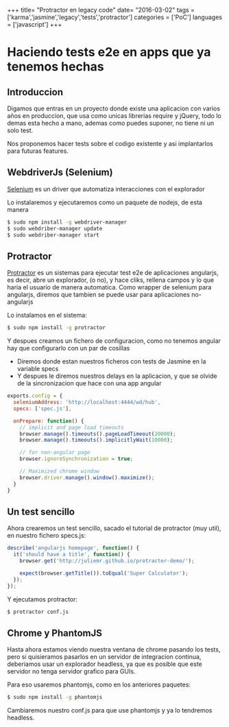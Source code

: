 +++
title= "Protractor en legacy code"
date= "2016-03-02"
tags = ['karma','jasmine','legacy','tests','protractor']
categories = ['PoC']
languages = ['javascript']
+++

# Haciendo tests e2e en apps que ya tenemos hechas

## Introduccion
Digamos que entras en un proyecto donde existe una aplicacion con varios años en produccion, que usa como unicas librerias require y jQuery, todo lo demas esta hecho a mano, ademas como puedes suponer, no tiene ni un solo test.

Nos proponemos hacer tests sobre el codigo existente y asi implantarlos para futuras features.

## WebdriverJs (Selenium)
[Selenium][1] es un driver que automatiza interacciones con el explorador

Lo instalaremos y ejecutaremos como un paquete de nodejs, de esta manera
```bash
$ sudo npm install -g webdriver-manager
$ sudo webdriber-manager update
$ sudo webdriber-manager start
```



## Protractor
[Protractor][2] es un sistemas para ejecutar test e2e de aplicaciones angularjs, es decir, abre un explorador, (o no), y hace cliks, rellena campos y lo que haria el usuario de manera automatica. Como wrapper de selenium para angularjs, diremos que tambien se puede usar para aplicaciones no-angularjs

Lo instalamos en el sistema:
```bash
$ sudo npm install -g protractor
```
Y despues creamos un fichero de configuracion, como no tenemos angular hay que configurarlo con un par de cosillas

+ Diremos donde estan nuestros ficheros con tests de Jasmine en la variable specs
+ Y despues le diremos nuestros delays en la aplicacion, y que se olvide de la sincronizacion que hace con una app angular

```js
exports.config = {
  seleniumAddress: 'http://localhost:4444/wd/hub',
  specs: ['spec.js'],

  onPrepare: function() {
    // implicit and page load timeouts
    browser.manage().timeouts().pageLoadTimeout(20000);
    browser.manage().timeouts().implicitlyWait(10000);

    // for non-angular page
    browser.ignoreSynchronization = true;

    // Maximized chrome window
    browser.driver.manage().window().maximize();
  }
}
```


## Un test sencillo
Ahora crearemos un test sencillo, sacado el tutorial de protractor (muy util), en nuestro fichero specs.js:

```js
describe('angularjs homepage', function() {
  it('should have a title', function() {
    browser.get('http://juliemr.github.io/protractor-demo/');

    expect(browser.getTitle()).toEqual('Super Calculator');
  });
});
```

Y ejecutamos protractor:

```bash
$ protractor conf.js
```

## Chrome y PhantomJS
Hasta ahora estamos viendo nuestra ventana de chrome pasando los tests, pero si quisieramos pasarlos en un servidor de integracion continua, deberiamos usar un explorador headless, ya que es posible que este servidor no tenga servidor grafico para GUIs.

Para eso usaremos phantomjs, como en los anteriores paquetes:
```bash
$ sudo npm install -g phantomjs
```

Cambiaremos nuestro conf.js para que use phantomjs y ya lo tendremos headless.


[1]: http://docs.seleniumhq.org/projects/webdriver/
[2]: https://www.npmjs.org/package/protractor
